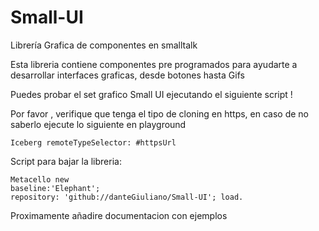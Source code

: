 # Small-UI
Librería Grafica de componentes en smalltalk


Esta libreria contiene componentes pre programados para ayudarte a desarrollar interfaces graficas, desde botones hasta Gifs 

Puedes probar el set grafico Small UI ejecutando el siguiente script !

Por favor , verifique que tenga el tipo de cloning en https, en caso de no saberlo ejecute lo siguiente en playground 

```st
Iceberg remoteTypeSelector: #httpsUrl
```

Script para bajar la libreria:

```st
Metacello new
baseline:'Elephant';
repository: 'github://danteGiuliano/Small-UI'; load.
```
Proximamente añadire documentacion con ejemplos 

